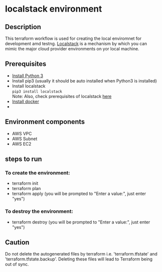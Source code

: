 # localstack environment

## Description
This terraform workflow is used for creating the local enviromnet for development amd testng. [Localstack](https://github.com/localstack/localstack) is a mechanism by which you can mimic the major cloud provider environments on yor local machine.

## Prerequisites
* [Install Python 3](https://www.python.org/downloads/)
* Install pip3 (usually it should be auto installed when Python3 is installed)
* Install localstack
  <br>`pip3 install localstack`
  <br> Note: Also, check prerequisites of localstack [here](https://github.com/localstack/localstack#requirements-for-developing-or-starting-locally)
* [Install docker](https://docs.docker.com/engine/install/)
* 

## Environment components
* AWS VPC
* AWS Subnet
* AWS EC2

## steps to run

### To create the environment:
* terraform init
* terraform plan
* terraform apply (you will be prompted to "Enter a value:", just enter "yes")

### To destroy the environment:
* terraform destroy (you will be prompted to "Enter a value:", just enter "yes")

## Caution
Do not delete the autogenerated files by terraform i.e. 'terraform.tfstate' and 'terraform.tfstate.backup'. Deleting these files will lead to Terraform being out of sync.
